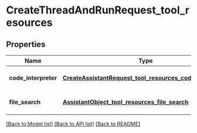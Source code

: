 # CreateThreadAndRunRequest_tool_resources
## Properties

| Name | Type | Description | Notes |
|------------ | ------------- | ------------- | -------------|
| **code\_interpreter** | [**CreateAssistantRequest_tool_resources_code_interpreter**](CreateAssistantRequest_tool_resources_code_interpreter.md) |  | [optional] [default to null] |
| **file\_search** | [**AssistantObject_tool_resources_file_search**](AssistantObject_tool_resources_file_search.md) |  | [optional] [default to null] |

[[Back to Model list]](../README.md#documentation-for-models) [[Back to API list]](../README.md#documentation-for-api-endpoints) [[Back to README]](../README.md)


